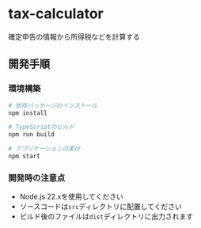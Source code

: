 # tax-calculator
確定申告の情報から所得税などを計算する

## 開発手順

### 環境構築

```bash
# 依存パッケージのインストール
npm install

# TypeScriptのビルド
npm run build

# アプリケーションの実行
npm start
```

### 開発時の注意点

- Node.js 22.xを使用してください
- ソースコードは`src`ディレクトリに配置してください
- ビルド後のファイルは`dist`ディレクトリに出力されます
